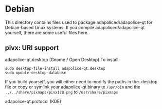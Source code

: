
Debian
====================
This directory contains files used to package adapoliced/adapolice-qt
for Debian-based Linux systems. If you compile adapoliced/adapolice-qt yourself, there are some useful files here.

## pivx: URI support ##


adapolice-qt.desktop  (Gnome / Open Desktop)
To install:

	sudo desktop-file-install adapolice-qt.desktop
	sudo update-desktop-database

If you build yourself, you will either need to modify the paths in
the .desktop file or copy or symlink your adapolice-qt binary to `/usr/bin`
and the `../../share/pixmaps/pivx128.png` to `/usr/share/pixmaps`

adapolice-qt.protocol (KDE)

